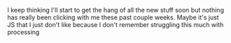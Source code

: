 I keep thinking I'll start to get the hang of all the new stuff soon but nothing
has really been clicking with me these past couple weeks. Maybe it's just JS that
I just don't like because I don't remember struggling this much with processing 
